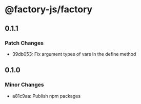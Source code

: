 # @factory-js/factory

## 0.1.1

### Patch Changes

- 39db053: Fix argument types of vars in the define method

## 0.1.0

### Minor Changes

- a81c9aa: Publish npm packages
